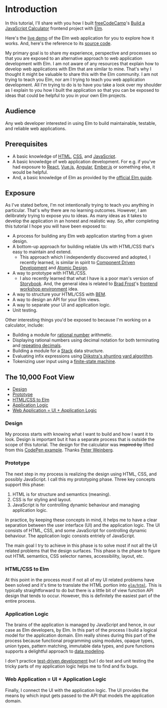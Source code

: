 # Introduction

In this tutorial, I'll share with you how I built [freeCodeCamp](https://www.freecodecamp.com/)'s [Build a JavaScript Calculator](https://www.freecodecamp.org/learn/front-end-development-libraries/front-end-development-libraries-projects/build-a-javascript-calculator) frontend project with [Elm](https://elm-lang.org/).

Here's the [live demo](https://dwayne.github.io/elm-calculator/) of the Elm web application for you to explore how it works. And, here's the reference to its [source code](https://github.com/dwayne/elm-calculator/tree/1.0.0).

My primary goal is to share my experience, perspective and processes so that you are exposed to an alternative approach to web application development with Elm. I am not aware of any resources that explain how to develop web applications with Elm that are similar to mine. That's why I thought it might be valuable to share this with the Elm community. I am not trying to teach you Elm, nor am I trying to teach you web application development. All I'm trying to do is to have you take a look over my shoulder as I explain to you how I built the application so that you can be exposed to ideas that could be helpful to you in your own Elm projects.

## Audience

Any web developer interested in using Elm to build maintainable, testable, and reliable web applications.

## Prerequisites

- A basic knowledge of [HTML](https://web.dev/learn/html), [CSS](https://web.dev/learn/css), and [JavaScript](https://web.dev/learn/javascript).
- A basic knowledge of web application development. For e.g. if you've had exposure to [React](https://react.dev/), [Vue.js](https://vuejs.org/), [Angular](https://angular.dev/), [Ember.js](https://emberjs.com/) or something else, it would be helpful.
- And, a basic knowledge of Elm as provided by the [official Elm guide](https://guide.elm-lang.org/).

## Exposure

As I've stated before, I'm not intentionally trying to teach you anything in particular. That's why there are no learning outcomes. However, I am delibrately trying to expose you to ideas. As many ideas as it takes to develop the application in an honest and realistic way. So, after completing this tutorial I hope you will have been exposed to:

- A process for building any Elm web application starting from a given design.
- A bottom-up approach for building reliable UIs with HTML/CSS that's easy to maintain and extend.
  - This approach which I independently discovered and adopted, I recently learned, is similar in spirit to [Component Driven Development](https://www.componentdriven.org/) and [Atomic Design](https://bradfrost.com/blog/post/atomic-web-design/).
- A way to prototype with HTML/CSS.
  - I also recently learned that what I have is a poor man's version of [Storybook](https://storybook.js.org/). And, the general idea is related to [Brad Frost](https://bradfrost.com/)'s [frontend workshop environment](https://bradfrost.com/blog/post/a-frontend-workshop-environment/) idea.
- A way to structure your HTML/CSS with [BEM](https://getbem.com/).
- A way to design an API for your Elm views.
- A way to separate your UI and application logic.
- Unit testing.

Other interesting things you'd be exposed to because I'm working on a calculator, include:

- Building a module for [rational number](https://en.wikipedia.org/wiki/Rational_number) arithmetic.
- Displaying rational numbers using decimal notation for both terminating and [repeating decimals](https://en.wikipedia.org/wiki/Repeating_decimal).
- Building a module for a [Stack](https://en.wikipedia.org/wiki/Stack_(abstract_data_type)) data structure.
- Evaluating infix expressions using [Dijkstra's shunting yard algorithm](https://en.wikipedia.org/wiki/Shunting_yard_algorithm).
- Tokenizing user input using a [finite-state machine](https://en.wikipedia.org/wiki/Finite-state_machine).

## The 10,000 Foot View

- [Design](#design)
- [Prototype](#prototype)
- [HTML/CSS to Elm](#htmlcss-to-elm)
- [Application Logic](#application-logic)
- [Web Application = UI + Application Logic](#web-application--ui--application-logic)

### Design

My process starts with knowing what I want to build and how I want it to look. Design is important but it has a separate process that is outside the scope of this tutorial. The design for the calculator was ~~inspired by~~ lifted from this [CodePen example](https://codepen.io/freeCodeCamp/full/wgGVVX). Thanks [Peter Weinberg](https://www.freecodecamp.org/no-stack-dub-sack).

### Prototype

The next step in my process is realizing the design using HTML, CSS, and possibly JavaScript. I call this my prototyping phase. Three key concepts support this phase:

1. HTML is for structure and semantics (meaning).
2. CSS is for styling and layout.
3. JavaScript is for controlling dynamic behaviour and managing application logic.

In practice, by keeping these concepts in mind, it helps me to have a clear separation between the user interface (UI) and the application logic. The UI consists of HTML, CSS, and some JavaScript for controlling dynamic behaviour. The application logic consists entriely of JavaScript.

The main goal I try to achieve in this phase is to solve most if not all the UI related problems that the design surfaces. This phase is the phase to figure out HTML semantics, CSS selector names, accessibility, layout, etc.

### HTML/CSS to Elm

At this point in the process most if not all of my UI related problems have been solved and it's time to translate the HTML portion into [`elm/html`](https://package.elm-lang.org/packages/elm/html/latest/). This is typically straightforward to do but there is a little bit of view function API design that tends to occur. However, this is definitely the easiest part of the entire process.

### Application Logic

The brains of the application is managed by JavaScript and hence, in our case as Elm developers, by Elm. In this part of the process I build a logical model for the application domain. Elm really shines during this part of the process because functional programming using modules, opaque types, union types, pattern matching, immutable data types, and pure functions supports a delightful approach to [data modeling](https://thoughtbot.com/blog/data-modeling-resources-in-elm).

I don't practice [test-driven development](https://cleancoders.com/episode/clean-code-episode-6-p1) but I do test and unit testing the tricky parts of my application logic helps me to find and fix bugs.

### Web Application = UI + Application Logic

Finally, I connect the UI with the application logic. The UI provides the means by which input gets passed to the API that models the application domain.
